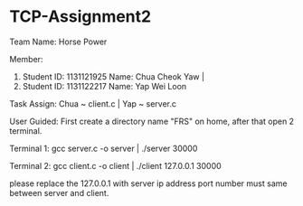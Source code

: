 # TCP-Assignment2

Team Name: Horse Power

Member:
1. Student ID: 1131121925  Name: Chua Cheok Yaw   |
2. Student ID: 1131122217  Name: Yap Wei Loon 


Task Assign:
Chua ~ client.c  |
Yap ~ server.c


User Guided:
First create a directory name "FRS" on home, after that open 2 terminal.


Terminal 1:
gcc server.c -o server  |
./server 30000

Terminal 2:
gcc client.c -o client  |
./client 127.0.0.1 30000


please replace the 127.0.0.1 with server ip address
port number must same between server and client.
